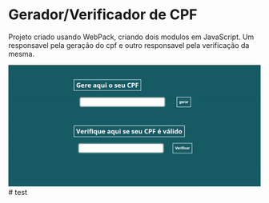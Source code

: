 # Gerador/Verificador de CPF

Projeto criado usando WebPack, criando dois modulos em JavaScript. Um responsavel pela geração do cpf e outro responsavel pela verificação da mesma.

<img src="./gif.gif"># test
